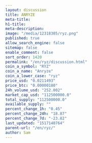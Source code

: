 ```yaml
---
layout: discussion
title: ANRYZE
meta-title: 
h1-title: 
meta-description: 
image: "/media/12318305/ryz.png"
published: true
allow_search_engine: false
sitemap: false
enable_comment: false
sort_order: 1420
permalink: "/en/ryz/discussion.html"
coin_a_symbol: "RYZ"
coin_a_name: "Anryze"
coin_a_lower_case: "ryz"
price_usd: "0.0211493"
price_btc: "0.00000180"
24h_volume_usd: "252.002"
market_cap_usd: "112500000.0"
total_supply: "112500000.0"
available_supply: ""
percent_change_1h: "0.45"
percent_change_24h: "18.87"
percent_change_7d: "-23.82"
last_updated: "1517140764"
parent-url: "/en/ryz/"
author: Sam
---
```


